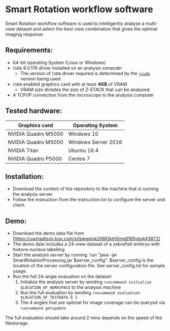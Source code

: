 Smart Rotation workflow software                                                                                         
===============================                                                                                          
Smart Rotation workflow software is used to intelligently analyse a multi-view dataset and select the best view combination that gives the optimal imaging response.                                                                             
                                                                                                                         
                                                                                                                         
Requirements:                                                                                                            
------------                                                                                                             
* 64-bit operating System (Linux or Windows)                                                                             
* `CUDA` 9.0.176 driver installed on an analysis computer            
    * The version of `CUDA` driver required is determined by the [`jcuda`](jcuda.org)  version being used.                                                                  
* `CUDA` enabled graphics card with at least **4GB** of VRAM
    * VRAM size dictates the size of Z-STACK that can be analysed.                                                            
* A TCP/IP connection from the microscope to the analysis computer                                                       
                                                                                                                         
Tested hardware:                                                                                                         
----------------                                                                                                         
Graphics card | Operating System                                                                                         
--------------|-----------------                                                                                         
NVIDIA Quadro M5000 | Windows 10                                                                                         
NVIDIA Quadro M5000 | Windows Server 2016                                                                                
NVIDIA Titan | Ubuntu 16.4                                                                                               
NVIDIA Quadro P5000 | Centos 7                                                                                           
                                                                                                                         
                                                                                                                         
Installation:                                                                                                            
-------------                                                                                                            
* Download the content of the repository to the machine that is running the analysis server.                              
* Follow the instruction from the instruction.txt to configure the server and client.

Demo:
-------------
* Download the demo data file from [https://uwmadison.box.com/s/lswqqiok2t883kth5me8195ybxk43872]
* The demo data includes a 24-view dataset of a zebrafish embryo with histone nucleus labelling
* Start the analysis server by running `run "java -jar SmartRotationProcessing.jar $server_config". $server_config is the location of the server configuration file. See server_config.txt for sample usage.
* Run the full 24-angle evaluation on the dataset:
  1. Initialize the analysis server by sending `runcommand initialize $LOCATION_OF_WORKSPACE` to the analysis machine
  2. Run the full evaluation by sending `runcommand evaluation $LOCATION_OF_TESTDATA 0 1`
  3. The 4 angles that are optimal for image coverage can be queryed via `runcommand getupdate`

The full evaluation should take around 2 mins depends on the speed of the filestorage.
                                                                                                                         
                                                                                                                         
                                                                                                                         
                                                                                                                         
                                                           
